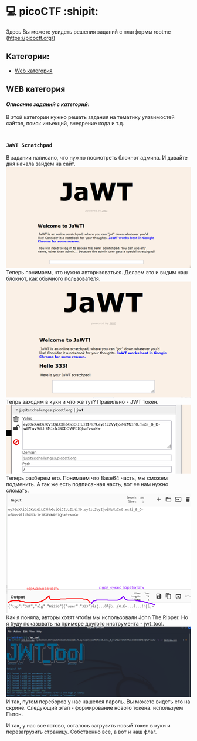 # :computer: picoCTF :shipit:
Здесь Вы можете увидеть решения заданий с платформы rootme (https://picoctf.org/)
## Категории:
- [Web категория](#WEBкатегория)

## WEB категория
#### ___Описание заданий с категорий___:
В этой категории нужно решать задания на тематику уязвимостей сайтов, поиск инъекций, внедрение кода и т.д.
# 
# 
### `JaWT Scratchpad`
В задании написано, что нужно посмотреть блокнот админа. И давайте дня начала зайдем на сайт.
![код страницы](https://github.com/YanaGerasimenko/ctf-writeups/blob/main/picoctf/pics/jwt_1.png)
Теперь понимаем, что нужно авторизоваться. Делаем это и видим наш блокнот, как обычного пользователя.
![код страницы](https://github.com/YanaGerasimenko/ctf-writeups/blob/main/picoctf/pics/jwt_2.png)
Тепрь заходим в куки и что же тут? Правильно - JWT токен.
![код страницы](https://github.com/YanaGerasimenko/ctf-writeups/blob/main/picoctf/pics/jwt_3.png)
Теперь разберем его. Понимаем что Base64 часть, мы сможем подменить. А так же есть подписанная часть, вот ее нам нужно сломать.
![код страницы](https://github.com/YanaGerasimenko/ctf-writeups/blob/main/picoctf/pics/jwt_4.png)
Как я поняла, авторы хотят чтобы мы использовали John The Ripper. Но я буду показывать на примере другого инструмента - jwt_tool.
![код страницы](https://github.com/YanaGerasimenko/ctf-writeups/blob/main/picoctf/pics/jwt_5.png)
И так, путем переборов у нас нашелся пароль. Вы можете видеть его на скрине. Следующий этап - формирование нового токена. используем Питон.

И так, у нас все готово, осталось загрузить новый токен в куки и перезагрузить страницу. Собственно все, а вот и наш флаг.
